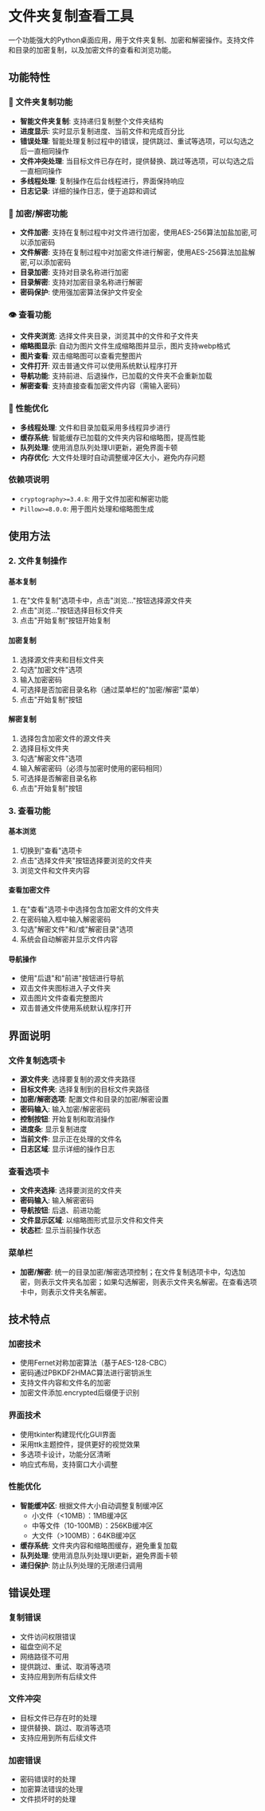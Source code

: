 # 文件夹复制查看工具 

一个功能强大的Python桌面应用，用于文件夹复制、加密和解密操作。支持文件和目录的加密复制，以及加密文件的查看和浏览功能。

## 功能特性

### 📁 文件夹复制功能
- **智能文件夹复制**: 支持递归复制整个文件夹结构
- **进度显示**: 实时显示复制进度、当前文件和完成百分比
- **错误处理**: 智能处理复制过程中的错误，提供跳过、重试等选项，可以勾选之后一直相同操作
- **文件冲突处理**: 当目标文件已存在时，提供替换、跳过等选项，可以勾选之后一直相同操作
- **多线程处理**: 复制操作在后台线程进行，界面保持响应
- **日志记录**: 详细的操作日志，便于追踪和调试

### 🔐 加密/解密功能
- **文件加密**: 支持在复制过程中对文件进行加密，使用AES-256算法加盐加密,可以添加密码
- **文件解密**: 支持在复制过程中对加密文件进行解密，使用AES-256算法加盐解密,可以添加密码
- **目录加密**: 支持对目录名称进行加密
- **目录解密**: 支持对加密目录名称进行解密
- **密码保护**: 使用强加密算法保护文件安全

### 👁️ 查看功能
- **文件夹浏览**: 选择文件夹目录，浏览其中的文件和子文件夹
- **缩略图显示**: 自动为图片文件生成缩略图并显示，图片支持webp格式
- **图片查看**: 双击缩略图可以查看完整图片
- **文件打开**: 双击普通文件可以使用系统默认程序打开
- **导航功能**: 支持前进、后退操作，已加载的文件夹不会重新加载
- **解密查看**: 支持直接查看加密文件内容（需输入密码）

### 🚀 性能优化
- **多线程处理**: 文件和目录加载采用多线程异步进行
- **缓存系统**: 智能缓存已加载的文件夹内容和缩略图，提高性能
- **队列处理**: 使用消息队列处理UI更新，避免界面卡顿
- **内存优化**: 大文件处理时自动调整缓冲区大小，避免内存问题


### 依赖项说明
- `cryptography>=3.4.8`: 用于文件加密和解密功能
- `Pillow>=8.0.0`: 用于图片处理和缩略图生成

## 使用方法


### 2. 文件复制操作

#### 基本复制
1. 在"文件复制"选项卡中，点击"浏览..."按钮选择源文件夹
2. 点击"浏览..."按钮选择目标文件夹
3. 点击"开始复制"按钮开始复制

#### 加密复制
1. 选择源文件夹和目标文件夹
2. 勾选"加密文件"选项
3. 输入加密密码
4. 可选择是否加密目录名称（通过菜单栏的"加密/解密"菜单）
5. 点击"开始复制"按钮

#### 解密复制
1. 选择包含加密文件的源文件夹
2. 选择目标文件夹
3. 勾选"解密文件"选项
4. 输入解密密码（必须与加密时使用的密码相同）
5. 可选择是否解密目录名称
6. 点击"开始复制"按钮

### 3. 查看功能

#### 基本浏览
1. 切换到"查看"选项卡
2. 点击"选择文件夹"按钮选择要浏览的文件夹
3. 浏览文件和文件夹内容

#### 查看加密文件
1. 在"查看"选项卡中选择包含加密文件的文件夹
2. 在密码输入框中输入解密密码
3. 勾选"解密文件"和/或"解密目录"选项
4. 系统会自动解密并显示文件内容

#### 导航操作
- 使用"后退"和"前进"按钮进行导航
- 双击文件夹图标进入子文件夹
- 双击图片文件查看完整图片
- 双击普通文件使用系统默认程序打开

## 界面说明

### 文件复制选项卡
- **源文件夹**: 选择要复制的源文件夹路径
- **目标文件夹**: 选择复制到的目标文件夹路径
- **加密/解密选项**: 配置文件和目录的加密/解密设置
- **密码输入**: 输入加密/解密密码
- **控制按钮**: 开始复制和取消操作
- **进度条**: 显示复制进度
- **当前文件**: 显示正在处理的文件名
- **日志区域**: 显示详细的操作日志

### 查看选项卡
- **文件夹选择**: 选择要浏览的文件夹
- **密码输入**: 输入解密密码
- **导航按钮**: 后退、前进功能
- **文件显示区域**: 以缩略图形式显示文件和文件夹
- **状态栏**: 显示当前操作状态

### 菜单栏
- **加密/解密**: 统一的目录加密/解密选项控制；在文件复制选项卡中，勾选加密，则表示文件夹名加密；如果勾选解密，则表示文件夹名解密。在查看选项卡中，则表示文件夹名解密。

## 技术特点

### 加密技术
- 使用Fernet对称加密算法（基于AES-128-CBC）
- 密码通过PBKDF2HMAC算法进行密钥派生
- 支持文件内容和文件名的加密
- 加密文件添加.encrypted后缀便于识别

### 界面技术
- 使用tkinter构建现代化GUI界面
- 采用ttk主题控件，提供更好的视觉效果
- 多选项卡设计，功能分区清晰
- 响应式布局，支持窗口大小调整

### 性能优化
- **智能缓冲区**: 根据文件大小自动调整复制缓冲区
  - 小文件（<10MB）：1MB缓冲区
  - 中等文件（10-100MB）：256KB缓冲区
  - 大文件（>100MB）：64KB缓冲区
- **缓存系统**: 文件夹内容和缩略图缓存，避免重复加载
- **队列处理**: 使用消息队列处理UI更新，避免界面卡顿
- **递归保护**: 防止队列处理的无限递归调用

## 错误处理

### 复制错误
- 文件访问权限错误
- 磁盘空间不足
- 网络路径不可用
- 提供跳过、重试、取消等选项
- 支持应用到所有后续文件

### 文件冲突
- 目标文件已存在时的处理
- 提供替换、跳过、取消等选项
- 支持应用到所有后续文件

### 加密错误
- 密码错误时的处理
- 加密算法错误的处理
- 文件损坏时的处理
